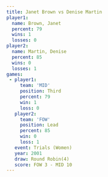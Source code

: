 ```yaml
---
title: Janet Brown vs Denise Martin
player1:              
  name: Brown, Janet  
  percent: 79         
  wins: 1             
  losses: 0           
player2:              
  name: Martin, Denise
  percent: 85         
  wins: 0             
  losses: 1           
games:
 - player1:         
     team: 'MID'    
     position: Third
     percent: 79    
     win: 1         
     loss: 0        
   player2:        
     team: 'FOW'   
     position: Lead
     percent: 85   
     win: 0        
     loss: 1       
   event: Trials (Women)
   year: 2001           
   draw: Round Robin(4) 
   score: FOW 3 - MID 10
---
```

